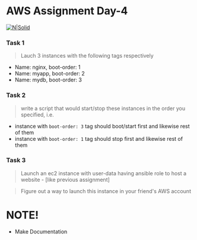 # AWS Assignment Day-4

[![N|Solid](https://upload.wikimedia.org/wikipedia/commons/thumb/5/5c/AWS_Simple_Icons_AWS_Cloud.svg/100px-AWS_Simple_Icons_AWS_Cloud.svg.png)](https://nodesource.com/products/nsolid)


### Task 1
> Lauch 3 instances with the following tags respectively
  - Name: nginx, boot-order: 1 
  - Name: myapp, boot-order: 2
  - Name: mydb, boot-order: 3 

### Task 2
> write a script that would start/stop these instances in the order you specified, i.e.
  - instance with `boot-order: 3` tag should boot/start first and likewise rest of them
  - instance with `boot-order: 1` tag should stop first and likewise rest of them
 
### Task 3
> Launch an ec2 instance with user-data having ansible role to host a website - [like previous assignment]  

> Figure out a way to launch this instance in your friend's AWS account

#  NOTE!
  - Make Documentation
  
   

